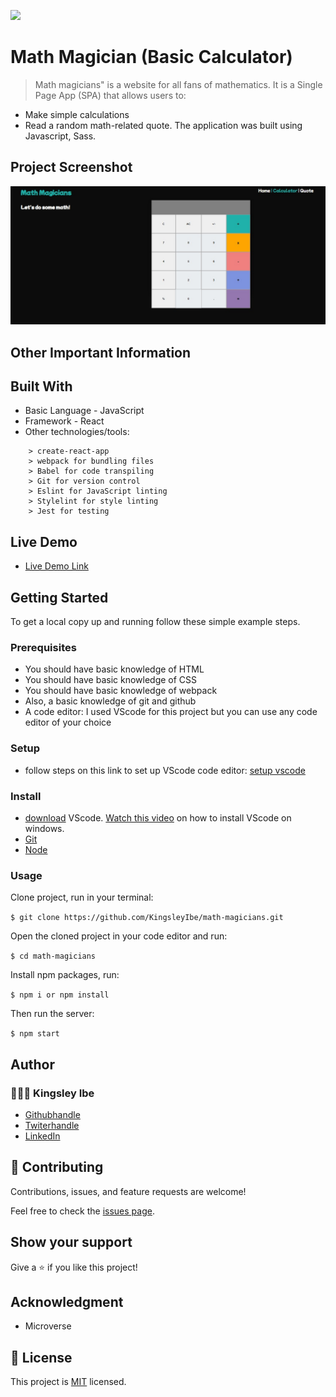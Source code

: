 ![](https://img.shields.io/badge/Microverse-blueviolet)

# Math Magician (Basic Calculator)

> Math magicians" is a website for all fans of mathematics. It is a Single Page App (SPA) that allows users to: 
- Make simple calculations
- Read a random math-related quote. 
The application was built using Javascript, Sass.

## Project Screenshot
![screenshot](/src/images/screenShot.jpeg)

## Other Important Information
## Built With

- Basic Language - JavaScript 
- Framework - React
- Other technologies/tools: 

``` create-react-app
    > create-react-app
    > webpack for bundling files
    > Babel for code transpiling
    > Git for version control
    > Eslint for JavaScript linting
    > Stylelint for style linting
    > Jest for testing
 ```

## Live Demo

- [Live Demo Link](https://kingsleyibe.github.io/math-magicians/)


## Getting Started

To get a local copy up and running follow these simple example steps.

### Prerequisites
- You should have basic knowledge of HTML
- You should have basic knowledge of CSS
- You should have basic knowledge of webpack
- Also, a basic knowledge of git and github
- A code editor: I used VScode for this project but you can use any code editor of your choice
### Setup
- follow steps on this link to set up VScode code editor: [setup vscode](https://www.freecodecamp.org/news/how-to-set-up-vs-code-for-web-development/)

### Install
- [download](https://code.visualstudio.com/download) VScode.
[Watch this video](https://www.youtube.com/watch?v=MlIzFUI1QGA) on how to install VScode on windows.
- [Git]()
- [Node]()

### Usage

Clone project, run in your terminal:

```$ git clone https://github.com/KingsleyIbe/math-magicians.git ```

Open the cloned project in your code editor and run:

``` $ cd math-magicians ```

 Install npm packages, run:

``` $ npm i or npm install ```

Then run the server:

``` $ npm start ```



## Author

### 👨🏾‍⚕️ Kingsley Ibe

- [Githubhandle](https://github.com/kingsleyibe)
- [Twiterhandle](https://twitter.com/ibekingsley2)
- [LinkedIn](https://www.linkedin.com/in/kingsley-ibe-5669a5134)

## 🤝 Contributing

Contributions, issues, and feature requests are welcome!

Feel free to check the [issues page](../../issues/).

## Show your support

Give a ⭐️ if you like this project!

## Acknowledgment 
- Microverse 

## 📝 License

This project is [MIT](./MIT.md) licensed.
